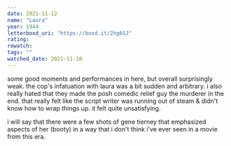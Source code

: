 ```yaml
---
date: 2021-11-12
name: "Laura"
year: 1944
letterboxd_uri: "https://boxd.it/2hg6SJ"
rating: 
rewatch: 
tags: ""
watched_date: 2021-11-10
---
```


some good moments and performances in here, but overall surprisingly weak. the cop's infatuation with laura was a bit sudden and arbitrary. i also really hated that they made the posh comedic relief guy the murderer in the end. that really felt like the script writer was running out of steam & didn't know how to wrap things up. it felt quite unsatisfying.

i will say that there were a few shots of gene tierney that emphasized aspects of her (booty) in a way that i don't think i've ever seen in a movie from this era.
